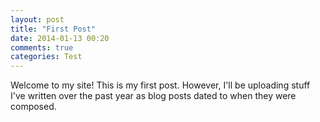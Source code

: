 ```yaml
---
layout: post
title: "First Post"
date: 2014-01-13 00:20
comments: true
categories: Test
---
```


Welcome to my site! This is my first post. However, I'll be uploading
stuff I've written over the past year as blog posts dated to when they
were composed.
